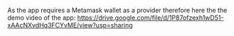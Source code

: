 As the app requires a Metamask wallet as a provider therefore here the the demo video of the app:
https://drive.google.com/file/d/1P87ofzexh1wD51-xAAcNXvdHq3FCYvME/view?usp=sharing
